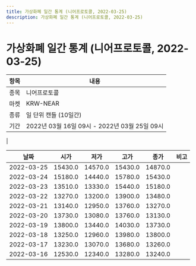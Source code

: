 ```yaml
---
title: 가상화폐 일간 통계 (니어프로토콜, 2022-03-25)
description: 가상화폐 일간 통계 (니어프로토콜, 2022-03-25)
---
```


가상화폐 일간 통계 (니어프로토콜, 2022-03-25)
===

|항목|내용|
|--|--|
|종목|니어프로토콜|
|마켓|KRW-NEAR|
|종류|일 단위 캔들 (10일간)|
|기간|2022년 03월 16일 09시 - 2022년 03월 25일 09시
|

|날짜|시가|저가|고가|종가|비고|
|--|--|--|--|--|--|
|2022-03-25|15430.0|14570.0|15430.0|14870.0|    |
|2022-03-24|15180.0|14440.0|15780.0|15430.0|    |
|2022-03-23|13510.0|13330.0|15440.0|15180.0|    |
|2022-03-22|13270.0|13200.0|13900.0|13480.0|    |
|2022-03-21|13140.0|12950.0|13760.0|13270.0|    |
|2022-03-20|13730.0|13080.0|13760.0|13130.0|    |
|2022-03-19|13800.0|13440.0|14030.0|13730.0|    |
|2022-03-18|13250.0|12960.0|13980.0|13800.0|    |
|2022-03-17|13230.0|13070.0|13680.0|13260.0|    |
|2022-03-16|12530.0|12340.0|13280.0|13240.0|    |
